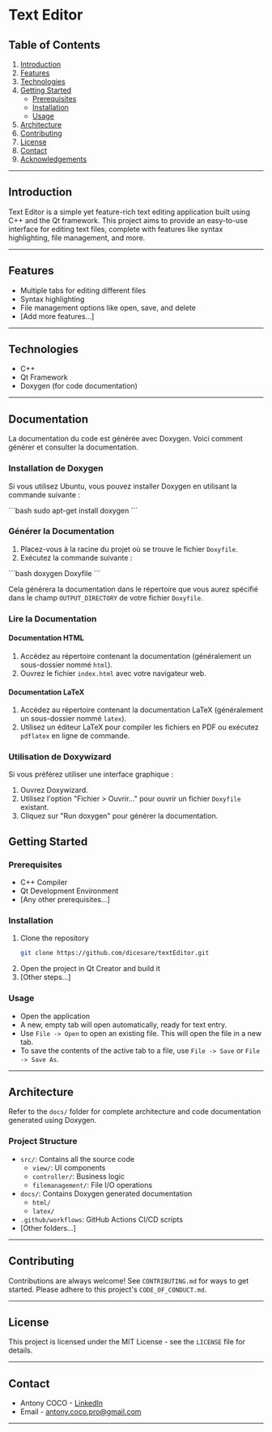 # Text Editor

## Table of Contents

1. [Introduction](#introduction)
2. [Features](#features)
3. [Technologies](#technologies)
4. [Getting Started](#getting-started)
   - [Prerequisites](#prerequisites)
   - [Installation](#installation)
   - [Usage](#usage)
5. [Architecture](#architecture)
6. [Contributing](#contributing)
7. [License](#license)
8. [Contact](#contact)
9. [Acknowledgements](#acknowledgements)

---

## Introduction

Text Editor is a simple yet feature-rich text editing application built using C++ and the Qt framework. This project aims to provide an easy-to-use interface for editing text files, complete with features like syntax highlighting, file management, and more.

---

## Features

- Multiple tabs for editing different files
- Syntax highlighting
- File management options like open, save, and delete
- [Add more features...]

---

## Technologies

- C++
- Qt Framework
- Doxygen (for code documentation)

---
## Documentation

La documentation du code est générée avec Doxygen. Voici comment générer et consulter la documentation.

### Installation de Doxygen

Si vous utilisez Ubuntu, vous pouvez installer Doxygen en utilisant la commande suivante :

\`\`\`bash
sudo apt-get install doxygen
\`\`\`

### Générer la Documentation

1. Placez-vous à la racine du projet où se trouve le fichier `Doxyfile`.
2. Exécutez la commande suivante :

\`\`\`bash
doxygen Doxyfile
\`\`\`

Cela générera la documentation dans le répertoire que vous aurez spécifié dans le champ `OUTPUT_DIRECTORY` de votre fichier `Doxyfile`.

### Lire la Documentation

#### Documentation HTML

1. Accédez au répertoire contenant la documentation (généralement un sous-dossier nommé `html`).
2. Ouvrez le fichier `index.html` avec votre navigateur web.

#### Documentation LaTeX

1. Accédez au répertoire contenant la documentation LaTeX (généralement un sous-dossier nommé `latex`).
2. Utilisez un éditeur LaTeX pour compiler les fichiers en PDF ou exécutez `pdflatex` en ligne de commande.

### Utilisation de Doxywizard

Si vous préférez utiliser une interface graphique :

1. Ouvrez Doxywizard.
2. Utilisez l'option "Fichier > Ouvrir..." pour ouvrir un fichier `Doxyfile` existant.
3. Cliquez sur "Run doxygen" pour générer la documentation.

## Getting Started

### Prerequisites

- C++ Compiler
- Qt Development Environment
- [Any other prerequisites...]

### Installation

1. Clone the repository
    ```bash
    git clone https://github.com/dicesare/textEditor.git
    ```
2. Open the project in Qt Creator and build it
3. [Other steps...]

### Usage

- Open the application
- A new, empty tab will open automatically, ready for text entry.
- Use `File -> Open` to open an existing file. This will open the file in a new tab.
- To save the contents of the active tab to a file, use `File -> Save` or `File -> Save As`.
---

## Architecture

Refer to the `docs/` folder for complete architecture and code documentation generated using Doxygen.

### Project Structure

- `src/`: Contains all the source code
  - `view/`: UI components
  - `controller/`: Business logic
  - `filemanagement/`: File I/O operations
- `docs/`: Contains Doxygen generated documentation
  - `html/`
  - `latex/`
- `.github/workflows`: GitHub Actions CI/CD scripts
- [Other folders...]

---

## Contributing

Contributions are always welcome! See `CONTRIBUTING.md` for ways to get started. Please adhere to this project's `CODE_OF_CONDUCT.md`.

---

## License

This project is licensed under the MIT License - see the `LICENSE` file for details.

---

## Contact

- Antony COCO - [LinkedIn](https://www.linkedin.com/in/antonycoco/)
- Email - antony.coco.pro@gmail.com

---

